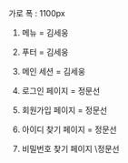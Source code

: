 
가로 폭 : 1100px

1. 메뉴 = 김세웅

2. 푸터 = 김세웅

3. 메인 세션  = 김세웅

4. 로그인 페이지 = 정문선

5. 회원가입 페이지 = 정문선

6. 아이디 찾기 페이지 = 정문선

7. 비밀번호 찾기 페이지 \정문선






